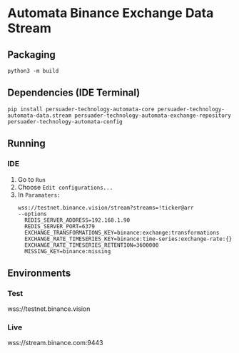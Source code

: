 # Automata Binance Exchange Data Stream

## Packaging
`python3 -m build`

## Dependencies (IDE Terminal)
`pip install persuader-technology-automata-core persuader-technology-automata-data.stream persuader-technology-automata-exchange-repository persuader-technology-automata-config`

## Running

### IDE
1. Go to `Run`
2. Choose `Edit configurations...`
3. In `Paramaters:` 
   ```
   wss://testnet.binance.vision/stream?streams=!ticker@arr  
   --options 
     REDIS_SERVER_ADDRESS=192.168.1.90 
     REDIS_SERVER_PORT=6379 
     EXCHANGE_TRANSFORMATIONS_KEY=binance:exchange:transformations 
     EXCHANGE_RATE_TIMESERIES_KEY=binance:time-series:exchange-rate:{}  
     EXCHANGE_RATE_TIMESERIES_RETENTION=3600000 
     MISSING_KEY=binance:missing
   ```

## Environments

### Test
wss://testnet.binance.vision

### Live
wss://stream.binance.com:9443
